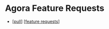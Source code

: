 # Agora Feature Requests

- [[pull]] [[feature requests]]

[//begin]: # "Autogenerated link references for markdown compatibility"
[pull]: pull "Pull"
[feature requests]: feature-requests "Feature Requests"
[//end]: # "Autogenerated link references"